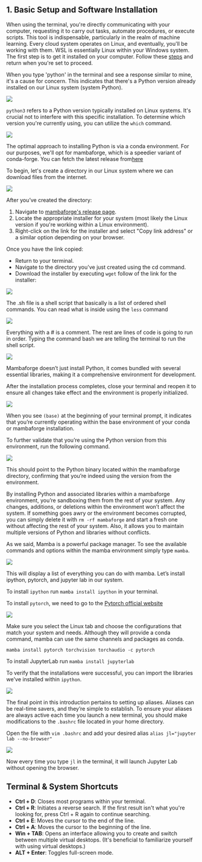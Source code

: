 ## 1. Basic Setup and Software Installation

When using the terminal, you're directly communicating with your computer, requesting it to carry out tasks, automate procedures, 
or execute scripts. This tool is indispensable, particularly in the realm of machine learning. Every cloud system operates on Linux, 
and eventually, you'll be working with them.
WSL is essentially Linux within your Windows system. The first step is to get it installed on your computer.
Follow these [steps](https://learn.microsoft.com/en-us/windows/wsl/install) and return when you're set to proceed.

When you type 'python' in the terminal and see a response similar to mine, it's a cause for concern. 
This indicates that there's a Python version already installed on our Linux system (system Python).

![](images/image1.png)

`python3` refers to a Python version typically installed on Linux systems. It's crucial not to interfere with this specific installation. 
To determine which version you're currently using, you can utilize the `which` command.

![](images/image2.png)

The optimal approach to installing Python is via a conda environment. For our purposes, we'll opt for mambaforge, which is a speedier variant of conda-forge.
You can fetch the latest release from[here](https://github.com/conda-forge/miniforge)

To begin, let's create a directory in our Linux system where we can download files from the internet.

![](images/image3.png)

After you’ve created the directory:
1. Navigate to [mambaforge's release page](https://github.com/conda-forge/miniforge).
2. Locate the appropriate installer for your system (most likely the Linux version if you're working within a Linux environment).
3. Right-click on the link for the installer and select "Copy link address" or a similar option depending on your browser.

Once you have the link copied:
* Return to your terminal.
* Navigate to the directory you've just created using the cd command.
* Download the installer by executing `wget` follow of the link for the installer:

![](images/image4.png)

The .sh file is a shell script that basically is a list of ordered shell commands. 
You can read what is inside using the `less` command

![](images/image5.png)

Everything with a # is a comment. The rest are lines of code is going to run in order. 
Typing the command bash we are telling the terminal to run the shell script.

![](images/image6.png)

Mambaforge doesn’t just install Python, it comes bundled with several essential libraries, making it a comprehensive environment for development. 

After the installation process completes, close your terminal and reopen it to ensure all changes take effect and the environment is properly initialized. 

![](images/image7.png)

When you see `(base)` at the beginning of your terminal prompt, it indicates that you’re currently operating within the base environment of your conda
or mambaforge installation. 

To further validate that you’re using the Python version from this environment, run the following command.

![](images/image8.png)

This should point to the Python binary located within the mambaforge directory, confirming that you’re indeed using the version from the environment. 

By installing Python and associated libraries within a mambaforge environment, you’re sandboxing them from the rest of your system.
Any changes, additions, or deletions within the environment won’t affect the system. 
If something goes awry or the environment becomes corrupted, you can simply delete it with `rm -rf mambaforge` and start a
fresh one without affecting the rest of your system. Also, it allows you to maintain multiple versions of Python and libraries without conflicts. 

As we said, Mamba is a powerful package manager. To see the available commands and options within the mamba environment simply type `mamba`. 

![](images/image9.png)

This will display a list of everything you can do with mamba. Let’s install ipython, pytorch, and jupyter lab in our system.

To install `ipython` run `mamba install ipython` in your terminal. 

To install `pytorch`, we need to go to the [Pytorch official website](https://pytorch.org/get-started/locally/)

![](images/image10.png)

Make sure you select the Linux tab and choose the configurations that match your system and needs. 
Although they will provide a conda command, mamba can use the same channels and packages as conda. 

`mamba install pytorch torchvision torchaudio -c pytorch`

To install JupyterLab  run `mamba install jupyterlab`

To verify that the installations were successful, you can import the libraries we've installed within `ipython`.

![](images/image11.png)

The final point in this introduction pertains to setting up aliases. Aliases can be real-time savers, and they’re simple to establish. 
To ensure your aliases are always active each time you launch a new terminal, you should make modifications to the `.bashrc` file located in your home directory.

Open the file with `vim .bashrc` and add your desired alias `alias jl="jupyter lab --no-browser"`

![](images/image12.png)

Now every time you type `jl` in the terminal, it will launch Jupyter Lab without opening the browser. 

## Terminal & System Shortcuts

- **Ctrl + D**: Closes most programs within your terminal.
- **Ctrl + R**: Initiates a reverse search. If the first result isn't what you're looking for, press Ctrl + R again to continue searching.
- **Ctrl + E**: Moves the cursor to the end of the line.
- **Ctrl + A**: Moves the cursor to the beginning of the line.
- **Win + TAB**: Opens an interface allowing you to create and switch between multiple virtual desktops. (It's beneficial to familiarize yourself with using virtual desktops.)
- **ALT + Enter**: Toggles full-screen mode.








